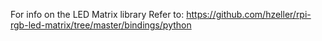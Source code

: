 
For info on the LED Matrix library Refer to: https://github.com/hzeller/rpi-rgb-led-matrix/tree/master/bindings/python